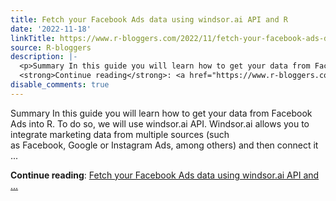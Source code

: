 ```yaml
---
title: Fetch your Facebook Ads data using windsor.ai API and R
date: '2022-11-18'
linkTitle: https://www.r-bloggers.com/2022/11/fetch-your-facebook-ads-data-using-windsor-ai-api-and-r/
source: R-bloggers
description: |-
  <p>Summary In this guide you will learn how to get your data from Facebook Ads into R. To do so, we will use windsor.ai API. Windsor.ai allows you to integrate marketing data from multiple sources (such as Facebook, Google or Instagram Ads, among others) and then connect it ...</p>
  <strong>Continue reading</strong>: <a href="https://www.r-bloggers.com/2022/11/fetch-your-facebook-ads-data-using-windsor-ai-api-and-r/">Fetch your Facebook Ads data using windsor.ai API and ...
disable_comments: true
---
```

<p>Summary In this guide you will learn how to get your data from Facebook Ads into R. To do so, we will use windsor.ai API. Windsor.ai allows you to integrate marketing data from multiple sources (such as Facebook, Google or Instagram Ads, among others) and then connect it ...</p>
<strong>Continue reading</strong>: <a href="https://www.r-bloggers.com/2022/11/fetch-your-facebook-ads-data-using-windsor-ai-api-and-r/">Fetch your Facebook Ads data using windsor.ai API and ...